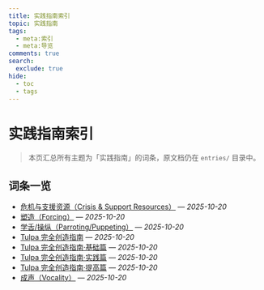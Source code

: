 ```yaml
---
title: 实践指南索引
topic: 实践指南
tags:
  - meta:索引
  - meta:导览
comments: true
search:
  exclude: true
hide:
  - toc
  - tags
---
```


# 实践指南索引

> 本页汇总所有主题为「实践指南」的词条，原文档仍在 `entries/` 目录中。

## 词条一览

- [危机与支援资源（Crisis & Support Resources）](Crisis-And-Support-Resources.md) — *2025-10-20*
- [塑造（Forcing）](Forcing.md) — *2025-10-20*
- [学舌/操纵（Parroting/Puppeting）](Parroting-Puppeting.md) — *2025-10-20*
- [Tulpa 完全创造指南](Tulpa-Guide-0.md) — *2025-10-20*
- [Tulpa 完全创造指南·基础篇](Tulpa-Guide-1.md) — *2025-10-20*
- [Tulpa 完全创造指南·实践篇](Tulpa-Guide-2.md) — *2025-10-20*
- [Tulpa 完全创造指南·提高篇](Tulpa-Guide-3.md) — *2025-10-20*
- [成声（Vocality）](Vocality.md) — *2025-10-20*
